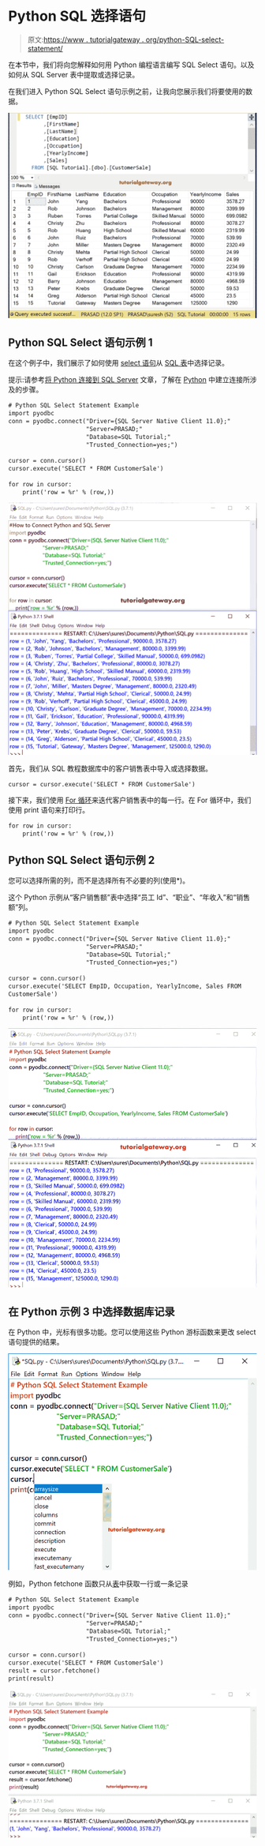 # Python SQL 选择语句

> 原文:[https://www . tutorialgateway . org/python-SQL-select-statement/](https://www.tutorialgateway.org/python-sql-select-statement/)

在本节中，我们将向您解释如何用 Python 编程语言编写 SQL Select 语句。以及如何从 SQL Server 表中提取或选择记录。

在我们进入 Python SQL Select 语句示例之前，让我向您展示我们将要使用的数据。

![Python SQL Select Statement Example 1](img/894dda5289a71b02d1d35bddcbcd566e.png)

## Python SQL Select 语句示例 1

在这个例子中，我们展示了如何使用 [select 语句](https://www.tutorialgateway.org/sql-select-statement/)从 [SQL 表](https://www.tutorialgateway.org/sql-create-table/)中选择记录。

提示:请参考[将 Python 连接到 SQL Server](https://www.tutorialgateway.org/connect-python-and-sql-server/) 文章，了解在 [Python](https://www.tutorialgateway.org/python-tutorial/) 中建立连接所涉及的步骤。

```
# Python SQL Select Statement Example
import pyodbc
conn = pyodbc.connect("Driver={SQL Server Native Client 11.0};"
                      "Server=PRASAD;"
                      "Database=SQL Tutorial;"
                      "Trusted_Connection=yes;")

cursor = conn.cursor()
cursor.execute('SELECT * FROM CustomerSale')

for row in cursor:
    print('row = %r' % (row,))

```

![Python SQL Select Statement Example 2](img/91db26f87622c7db2be606c49279a12a.png)

首先，我们从 SQL 教程数据库中的客户销售表中导入或选择数据。

```
cursor = cursor.execute('SELECT * FROM CustomerSale')
```

接下来，我们使用 [For 循环](https://www.tutorialgateway.org/python-for-loop/)来迭代客户销售表中的每一行。在 For 循环中，我们使用 print 语句来打印行。

```
for row in cursor:
    print('row = %r' % (row,))
```

## Python SQL Select 语句示例 2

您可以选择所需的列，而不是选择所有不必要的列(使用*)。

这个 Python 示例从“客户销售额”表中选择“员工 Id”、“职业”、“年收入”和“销售额”列。

```
# Python SQL Select Statement Example
import pyodbc
conn = pyodbc.connect("Driver={SQL Server Native Client 11.0};"
                      "Server=PRASAD;"
                      "Database=SQL Tutorial;"
                      "Trusted_Connection=yes;")

cursor = conn.cursor()
cursor.execute('SELECT EmpID, Occupation, YearlyIncome, Sales FROM CustomerSale')

for row in cursor:
    print('row = %r' % (row,))

```

![Python SQL Select Statement Example 3](img/16e5ab6bd92aa878a8d3e06215122b28.png)

## 在 Python 示例 3 中选择数据库记录

在 Python 中，光标有很多功能。您可以使用这些 Python 游标函数来更改 select 语句提供的结果。

![Python SQL Select Statement Example 4](img/9f39f17b9aef3ca58febf96b72d904b7.png)

例如，Python fetchone 函数只从[表](https://www.tutorialgateway.org/sql-create-table/)中获取一行或一条记录

```
# Python SQL Select Statement Example
import pyodbc
conn = pyodbc.connect("Driver={SQL Server Native Client 11.0};"
                      "Server=PRASAD;"
                      "Database=SQL Tutorial;"
                      "Trusted_Connection=yes;")

cursor = conn.cursor()
cursor.execute('SELECT * FROM CustomerSale')
result = cursor.fetchone()
print(result)
```

![Python SQL Select Statement Example 5](img/526d1ad0067b0f561a63c351c5f08813.png)